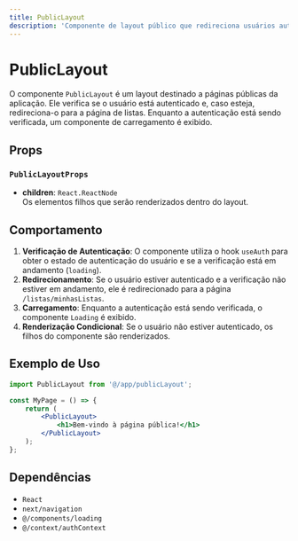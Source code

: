 ```yaml
---
title: PublicLayout
description: 'Componente de layout público que redireciona usuários autenticados para suas listas.'
---
```


# PublicLayout

O componente `PublicLayout` é um layout destinado a páginas públicas da aplicação. Ele verifica se o usuário está autenticado e, caso esteja, redireciona-o para a página de listas. Enquanto a autenticação está sendo verificada, um componente de carregamento é exibido.

## Props

### `PublicLayoutProps`

- **children**: `React.ReactNode`  
  Os elementos filhos que serão renderizados dentro do layout.

## Comportamento

1. **Verificação de Autenticação**: O componente utiliza o hook `useAuth` para obter o estado de autenticação do usuário e se a verificação está em andamento (`loading`).
2. **Redirecionamento**: Se o usuário estiver autenticado e a verificação não estiver em andamento, ele é redirecionado para a página `/listas/minhasListas`.
3. **Carregamento**: Enquanto a autenticação está sendo verificada, o componente `Loading` é exibido.
4. **Renderização Condicional**: Se o usuário não estiver autenticado, os filhos do componente são renderizados.

## Exemplo de Uso

```jsx
import PublicLayout from '@/app/publicLayout';

const MyPage = () => {
    return (
        <PublicLayout>
            <h1>Bem-vindo à página pública!</h1>
        </PublicLayout>
    );
};
```

## Dependências

- `React`
- `next/navigation`
- `@/components/loading`
- `@/context/authContext`